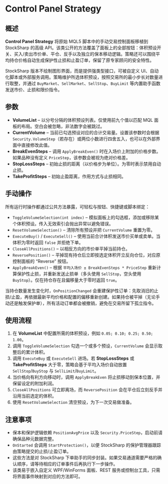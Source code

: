 # Control Panel Strategy

## 概述
**Control Panel Strategy** 将原始 MQL5 脚本中的手动交易控制面板移植到 StockSharp 的高级 API。该类公开的方法覆盖了面板上的全部按钮：体积预设开关、买入/卖出市价单、平仓、反手以及独立的保本移动逻辑。策略还可以围绕平均持仓价格自动生成保护性止损和止盈订单，保留了原专家顾问的安全特性。

StockSharp 版本不绘制图形界面，而是提供强类型接口，可被自定义 UI、自动化脚本或外部服务调用。策略维护所选体积预设，按照交易所的最小步长对数量进行取整，并通过 `BuyMarket`、`SellMarket`、`SellStop`、`BuyLimit` 等内置助手函数发送市价、止损和限价指令。

## 参数
- **VolumeList** – 以分号分隔的体积预设列表。仅使用前九个值以匹配 MQL 面板的布局。空白会被忽略，非法数字会被跳过。
- **CurrentVolume** – 当前已勾选预设对应的合计交易量。设置该参数时会根据 `Security.VolumeStep`（若存在）或两位小数进行四舍五入，也可以在外部界面中直接修改此值。
- **BreakEvenSteps** – 调用 `ApplyBreakEven()` 时在入场价上附加的价格步数。如果品种没有定义 `PriceStep`，该参数会被视为绝对价格差。
- **StopLossSteps** – 初始止损的距离（以价格步为单位）。为零时表示禁用自动止损。
- **TakeProfitSteps** – 初始止盈距离，作用方式与止损相同。

## 手动操作
所有运行时操作都通过公共方法暴露，可轻松与按钮、快捷键或脚本绑定：

- `ToggleVolumeSelection(int index)` – 模拟面板上的勾选框，添加或移除某个体积预设。传入无效索引会抛出异常以避免错误。
- `ResetVolumeSelection()` – 清除所有预设并把 `CurrentVolume` 重置为零。
- `ExecuteBuy()` / `ExecuteSell()` – 使用当前合计体积发送市价买单或卖单。当体积为零时返回 `false` 并拒绝下单。
- `CloseAllPositions()` – 以相反方向的市价单平掉当前持仓。
- `ReversePosition()` – 平掉现有持仓后立即按选定体积开立反向仓位，对应原控制面板的 “Reverse” 按钮。
- `ApplyBreakEven()` – 根据 `平均入场价 ± BreakEvenSteps * PriceStep` 重新计算保护性止损，并重新发送止损单（多头使用 `SellStop`，空头使用 `BuyStop`）。仅在持仓存在且偏移量大于零时返回 `true`。

当持仓数量发生变化时，`OnPositionChanged` 会重建保护性订单：先取消旧的止损/止盈，再依据最新平均价格和配置的偏移重新创建。如果持仓被平掉（无论手动还是触发保护单），所有活动订单都会被撤销，避免在交易所留下孤立指令。

## 使用流程
1. 在 **VolumeList** 中配置所需的体积预设，例如 `0.05; 0.10; 0.25; 0.50; 1.00`。
2. 调用 `ToggleVolumeSelection` 勾选一个或多个预设，`CurrentVolume` 会显示取整后的累计体积。
3. 调用 `ExecuteBuy` 或 `ExecuteSell` 进场。若 **StopLossSteps** 或 **TakeProfitSteps** 大于零，策略会基于平均入场价自动放置 `SellStop`/`BuyStop` 与 `SellLimit`/`BuyLimit`。
4. 当价格向有利方向移动时，调用 `ApplyBreakEven` 将止损移动到保本位置，并保留设定的附加利润。
5. `CloseAllPositions` 可立即离场，而 `ReversePosition` 会在平仓后立刻反手并沿用当前选定的体积。
6. 使用 `ResetVolumeSelection` 清空预设，为下一次交易做准备。

## 注意事项
- 保本和保护逻辑依赖 `PositionAvgPrice` 以及 `Security.PriceStep`，启动前请确保品种元数据完整。
- `OnStarted` 会调用 `StartProtection()`，以便 StockSharp 的保护管理器跟踪由策略提交的止损/止盈订单。
- 这些方法是对 StockSharp 下单助手的同步封装。如果交易通道需要严格的确认顺序，请等待相应的订单事件后再执行下一步操作。
- 该类易于嵌入自定义 WPF/WinForms 面板、REST 服务或控制台工具，只需将界面事件映射到对应的方法即可。
